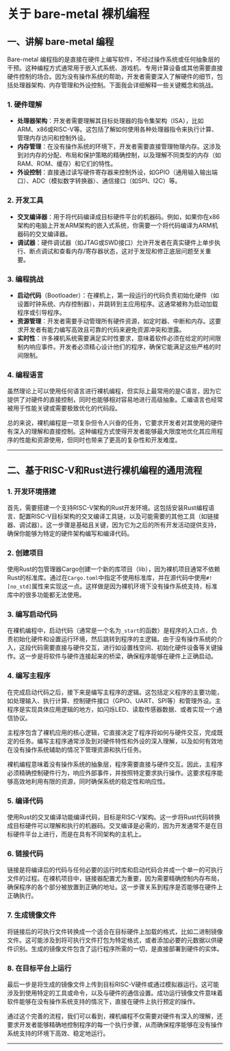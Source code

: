 # 关于 bare-metal 裸机编程



## 一、讲解 bare-metal 编程

Bare-metal 编程指的是直接在硬件上编写软件，不经过操作系统或任何抽象层的干预。这种编程方式通常用于嵌入式系统、游戏机、专用计算设备或其他需要直接硬件控制的场合。因为没有操作系统的帮助，开发者需要深入了解硬件的细节，包括处理器架构、内存管理和外设控制。下面我会详细解释一些关键概念和挑战。

### 1. 硬件理解

- **处理器架构**：开发者需要理解其目标处理器的指令集架构（ISA），比如ARM、x86或RISC-V等。这包括了解如何使用各种处理器指令来执行计算、管理内存访问和控制外设。
- **内存管理**：在没有操作系统的环境下，开发者需要直接管理物理内存。这涉及到对内存的分配、布局和保护策略的精确控制，以及理解不同类型的内存（如RAM、ROM、缓存）和它们的特性。
- **外设控制**：直接通过读写硬件寄存器来控制外设，如GPIO（通用输入输出端口）、ADC（模拟数字转换器）、通信接口（如SPI、I2C）等。

### 2. 开发工具

- **交叉编译器**：用于将代码编译成目标硬件平台的机器码。例如，如果你在x86架构的电脑上开发ARM架构的嵌入式系统，你需要一个将代码编译为ARM机器码的交叉编译器。
- **调试器**：硬件调试器（如JTAG或SWD接口）允许开发者在真实硬件上单步执行、断点调试和查看内存/寄存器状态，这对于发现和修正底层问题至关重要。

### 3. 编程挑战

- **启动代码**（Bootloader）：在裸机上，第一段运行的代码负责初始化硬件（如设置时钟系统、内存控制器），并跳转到主应用程序。这通常被称为启动加载程序或引导程序。
- **资源管理**：开发者需要手动管理所有硬件资源，如定时器、中断和内存。这要求开发者有能力编写高效且可靠的代码来避免资源冲突和泄露。
- **实时性**：许多裸机系统需要满足实时性要求，意味着软件必须在给定的时间限制内响应事件。开发者必须精心设计他们的程序，确保它能满足这些严格的时间限制。

### 4. 编程语言

虽然理论上可以使用任何语言进行裸机编程，但实际上最常用的是C语言，因为它提供了对硬件的直接控制，同时也能够相对容易地进行高级抽象。汇编语言也经常被用于性能关键或需要极致优化的代码段。

总的来说，裸机编程是一项复杂但令人兴奋的任务，它要求开发者对其使用的硬件有深入的理解和直接控制。这种编程方式使得开发者能够最大限度地优化其应用程序的性能和资源使用，但同时也带来了更高的复杂性和开发难度。

---

## 二、基于RISC-V和Rust进行裸机编程的通用流程

### 1. 开发环境搭建

首先，需要搭建一个支持RISC-V架构的Rust开发环境。这包括安装Rust编程语言、配置RISC-V目标架构的交叉编译工具链，以及可能需要的其他工具（如链接器、调试器）。这一步骤是基础且关键，因为它为之后的所有开发活动提供支持，确保你能够为特定的硬件架构编写和编译代码。

### 2. 创建项目

使用Rust的包管理器Cargo创建一个新的库项目（lib），因为裸机项目通常不依赖Rust的标准库。通过在`Cargo.toml`中指定不使用标准库，并在源代码中使用`#![no_std]`属性来实现这一点。这样做是因为裸机环境下没有操作系统支持，标准库中的很多功能都无法使用。

### 3. 编写启动代码

在裸机编程中，启动代码（通常是一个名为`_start`的函数）是程序的入口点，负责初始化硬件和设置运行环境，然后跳转到程序的主逻辑。由于没有操作系统的介入，这段代码需要直接与硬件交互，进行如设置栈空间、初始化硬件设备等关键操作。这一步是将软件与硬件连接起来的桥梁，确保程序能够在硬件上正确启动。

### 4. 编写主程序

在完成启动代码之后，接下来是编写主程序的逻辑。这包括定义程序的主要功能，如处理输入、执行计算、控制硬件接口（GPIO、UART、SPI等）和管理外设。主程序是实现具体应用逻辑的地方，如闪烁LED、读取传感器数据、或者实现一个通信协议。

主程序包含了裸机应用的核心逻辑，它直接决定了程序将如何与硬件交互，完成既定的任务。编写主程序通常涉及到对硬件特性和外设的深入理解，以及如何有效地在没有操作系统辅助的情况下管理资源和执行任务。

裸机编程意味着没有操作系统的抽象层，程序需要直接与硬件交互。因此，主程序必须精确控制硬件行为，响应外部事件，并按照特定要求执行操作。这要求程序能够高效地利用有限的资源，同时确保系统的稳定性和响应性。

### 5. 编译代码

使用Rust的交叉编译功能编译代码，目标是RISC-V架构。这一步将Rust代码转换成目标硬件可以理解和执行的机器码。交叉编译是必需的，因为开发通常不是在目标硬件平台上进行，而是在具有不同架构的主机上。

### 6. 链接代码

链接是将编译后的代码与任何必要的运行时库和启动代码合并成一个单一的可执行文件的过程。在裸机项目中，链接器配置尤为重要，因为需要精确控制内存布局，确保程序的各个部分被放置到正确的地址。这一步骤关系到程序是否能够在硬件上正确执行。

### 7. 生成镜像文件

将链接后的可执行文件转换成一个适合在目标硬件上加载的格式，比如二进制镜像文件。这可能涉及到将可执行文件打包为特定格式，或者添加必要的元数据以供硬件识别。生成的镜像文件包含了运行程序所需的一切，是直接部署到硬件的实体。

### 8. 在目标平台上运行

最后一步是将生成的镜像文件上传到目标RISC-V硬件或通过模拟器运行。这可能涉及到使用特定的工具或命令，以及与硬件的通信设置。成功运行镜像文件意味着软件能够在没有操作系统支持的情况下，直接在硬件上执行预定的操作。



通过这个完善的流程，我们可以看到，裸机编程不仅需要对硬件有深入的理解，还要求开发者能够精确地控制程序的每一个执行步骤，从而确保程序能够在没有操作系统支持的环境下高效、稳定地运行。

---

